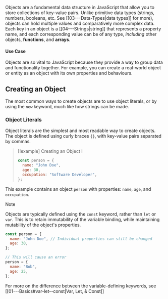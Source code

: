 Objects are a fundamental data structure in JavaScript that allow you to store collections of key-value pairs. Unlike primitive data types (strings, numbers, booleans, etc. See [[03---Data-Types|data types]] for more), objects can hold multiple values and comparatively more complex data. Each key in an object is a [[04---Strings|string]] that represents a property name, and each corresponding value can be of any type, _including_ other objects, **functions**, and **arrays**.

#### Use Case

Objects are so vital to JavaScript because they provide a way to group data and functionality together. For example, you can create a real-world object or entity as an object with its own properties and behaviours.

## Creating an Object

The most common ways to create objects are to use object literals, or by using the `new` keyword, much like how strings can be made.

### Object Literals

Object literals are the simplest and most readable way to create objects. The object is defined using curly braces `{}`, with key-value pairs separated by commas.

> [!example] Creating an Object I
>
> ```javascript
> const person = {
>   name: "John Doe",
>   age: 30,
>   occupation: "Software Developer",
> };
> ```

This example contains an object `person` with properties: `name`, `age`, and `occupation`.

> [!note]
> Objects are typically defined using the `const` keyword, rather than `let` or `var`. This is to retain immutability of the variable binding, while maintaining mutability of the object's properties.
>
> ```javascript
> const person = {
>   name: "John Doe", // Individual properties can still be changed
>   age: 30,
> };
>
> // This will cause an error
> person = {
>   name: "Bob",
>   age: 25,
> };
> ```
>
> For more on the difference between the variable-defining keywords, see [[01---Basics#var-let--const|Var, Let, & Const]]
